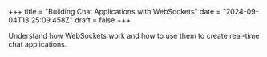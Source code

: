 +++
title = "Building Chat Applications with WebSockets"
date = "2024-09-04T13:25:09.458Z"
draft = false
+++

Understand how WebSockets work and how to use them to create real-time chat applications.
        